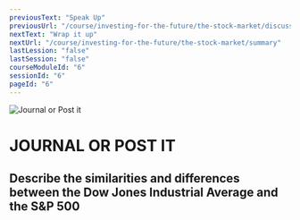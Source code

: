 ```yaml
---
previousText: "Speak Up"
previousUrl: "/course/investing-for-the-future/the-stock-market/discussion"
nextText: "Wrap it up"
nextUrl: "/course/investing-for-the-future/the-stock-market/summary"
lastLession: "false"
lastSession: "false"
courseModuleId: "6"
sessionId: "6"
pageId: "6"
---
```



![Journal or Post it](/assets/img/journal-it.png)
# JOURNAL OR POST IT

## Describe the similarities and differences between the Dow Jones Industrial Average and the S&P 500
<sparkle-feed-post assignment-name="Describe the similarities and differences between the Dow Jones Industrial Average and the S&P 500" ></sparkle-feed-post>